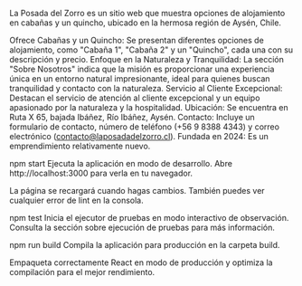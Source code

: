 
La Posada del Zorro es un sitio web que muestra opciones de alojamiento en cabañas y un quincho, ubicado en la hermosa región de Aysén, Chile.

Ofrece Cabañas y un Quincho: Se presentan diferentes opciones de alojamiento, como "Cabaña 1", "Cabaña 2" y un "Quincho", cada una con su descripción y precio.
Enfoque en la Naturaleza y Tranquilidad: La sección "Sobre Nosotros" indica que la misión es proporcionar una experiencia única en un entorno natural impresionante, ideal para quienes buscan tranquilidad y contacto con la naturaleza.
Servicio al Cliente Excepcional: Destacan el servicio de atención al cliente excepcional y un equipo apasionado por la naturaleza y la hospitalidad.
Ubicación: Se encuentra en Ruta X 65, bajada Ibáñez, Río Ibáñez, Aysén.
Contacto: Incluye un formulario de contacto, número de teléfono (+56 9 8388 4343) y correo electrónico (contacto@laposadadelzorro.cl).
Fundada en 2024: Es un emprendimiento relativamente nuevo.

npm start
Ejecuta la aplicación en modo de desarrollo.
Abre http://localhost:3000 para verla en tu navegador.

La página se recargará cuando hagas cambios.
También puedes ver cualquier error de lint en la consola.

npm test
Inicia el ejecutor de pruebas en modo interactivo de observación.
Consulta la sección sobre ejecución de pruebas para más información.

npm run build
Compila la aplicación para producción en la carpeta build.

Empaqueta correctamente React en modo de producción y optimiza la compilación para el mejor rendimiento.
